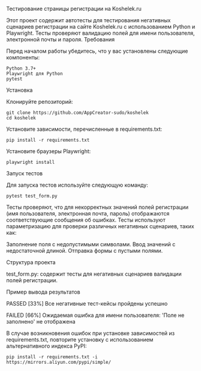 Тестирование страницы регистрации на Koshelek.ru

Этот проект содержит автотесты для тестирования негативных сценариев регистрации на сайте Koshelek.ru с использованием Python и Playwright. Тесты проверяют валидацию полей для имени пользователя, электронной почты и пароля.
Требования

Перед началом работы убедитесь, что у вас установлены следующие компоненты:

    Python 3.7+
    Playwright для Python
    pytest

Установка

Клонируйте репозиторий:

    git clone https://github.com/AppCreator-sudo/koshelek
    cd koshelek
    
Установите зависимости, перечисленные в requirements.txt:

    pip install -r requirements.txt

Установите браузеры Playwright:

    playwright install

Запуск тестов

Для запуска тестов используйте следующую команду:

    pytest test_form.py

Тесты проверяют, что для некорректных значений полей регистрации (имя пользователя, электронная почта, пароль) отображаются соответствующие сообщения об ошибках. Тесты используют параметризацию для проверки различных негативных сценариев, таких как:

Заполнение поля с недопустимыми символами.
Ввод значений с недостаточной длиной.
Отправка формы с пустыми полями.

Структура проекта

test_form.py: содержит тесты для негативных сценариев валидации полей регистрации.

Пример вывода результатов

PASSED [33%] Все негативные тест-кейсы пройдены успешно

FAILED [66%] Ожидаемая ошибка для имени пользователя: 'Поле не заполнено' не отображена


В случае возникновения ошибок при установке зависимостей из requirements.txt, повторите установку с использованием альтернативного индекса PyPI:

    pip install -r requirements.txt -i https://mirrors.aliyun.com/pypi/simple/
